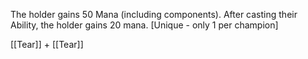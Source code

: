The holder gains 50 Mana (including components). After casting their Ability, the holder gains 20 mana. [Unique - only 1 per champion]

[[Tear]] + [[Tear]]

